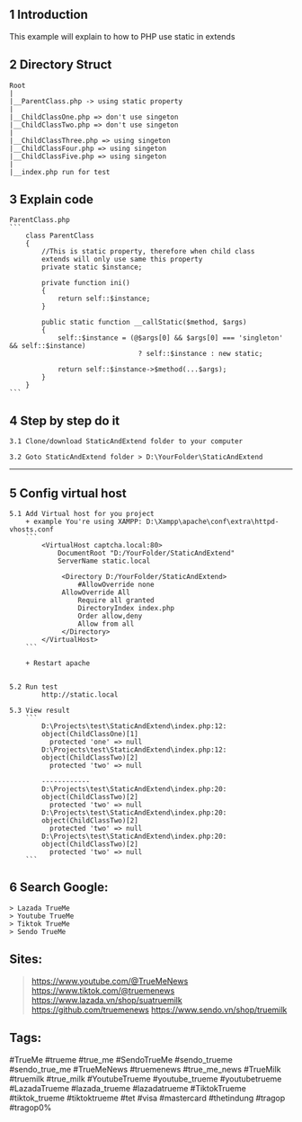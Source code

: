 1 Introduction
----------------
This example will explain to how to PHP use static in extends


2 Directory Struct
-----------------------

    Root
    |
    |__ParentClass.php -> using static property
    |
    |__ChildClassOne.php => don't use singeton
    |__ChildClassTwo.php => don't use singeton
    |
    |__ChildClassThree.php => using singeton
    |__ChildClassFour.php => using singeton
    |__ChildClassFive.php => using singeton
    |
    |__index.php run for test

3 Explain code
-----------------------
    ParentClass.php
    ```
        class ParentClass
        {
            //This is static property, therefore when child class 
            extends will only use same this property
            private static $instance;

            private function ini()
            {
                return self::$instance;
            }

            public static function __callStatic($method, $args)
            {
                self::$instance = (@$args[0] && $args[0] === 'singleton' && self::$instance)
                                    ? self::$instance : new static;

                return self::$instance->$method(...$args);
            }
        }
    ```


4 Step by step do it
-----------------------

    3.1 Clone/download StaticAndExtend folder to your computer

    3.2 Goto StaticAndExtend folder > D:\YourFolder\StaticAndExtend

-----------------------

5 Config virtual host
-----------------------

    5.1 Add Virtual host for you project
        + example You're using XAMPP: D:\Xampp\apache\conf\extra\httpd-vhosts.conf
        ```
            <VirtualHost captcha.local:80>
                DocumentRoot "D:/YourFolder/StaticAndExtend"
                ServerName static.local
                
                 <Directory D:/YourFolder/StaticAndExtend>
                     #AllowOverride none
                 AllowOverride All
                     Require all granted
                     DirectoryIndex index.php
                     Order allow,deny
                     Allow from all
                 </Directory>
            </VirtualHost> 
        ```

        + Restart apache

    
    5.2 Run test
            http://static.local

    5.3 View result
        ```
            D:\Projects\test\StaticAndExtend\index.php:12:
            object(ChildClassOne)[1]
              protected 'one' => null
            D:\Projects\test\StaticAndExtend\index.php:12:
            object(ChildClassTwo)[2]
              protected 'two' => null

            ------------
            D:\Projects\test\StaticAndExtend\index.php:20:
            object(ChildClassTwo)[2]
              protected 'two' => null
            D:\Projects\test\StaticAndExtend\index.php:20:
            object(ChildClassTwo)[2]
              protected 'two' => null
            D:\Projects\test\StaticAndExtend\index.php:20:
            object(ChildClassTwo)[2]
              protected 'two' => null
        ```


6 Search Google:
--------------
    > Lazada TrueMe
    > Youtube TrueMe
    > Tiktok TrueMe 
    > Sendo TrueMe

Sites:
--------------
> https://www.youtube.com/@TrueMeNews
> https://www.tiktok.com/@truemenews
> https://www.lazada.vn/shop/suatruemilk
> https://github.com/truemenews
> https://www.sendo.vn/shop/truemilk

Tags:
--------------
#TrueMe #trueme #true_me #SendoTrueMe #sendo_trueme #sendo_true_me
#TrueMeNews #truemenews #true_me_news #TrueMilk #truemilk #true_milk #YoutubeTrueme #youtube_trueme #youtubetrueme #LazadaTrueme #lazada_trueme #lazadatrueme 
#TiktokTrueme #tiktok_trueme #tiktoktrueme #tet #visa #mastercard #thetindung #tragop #tragop0% 